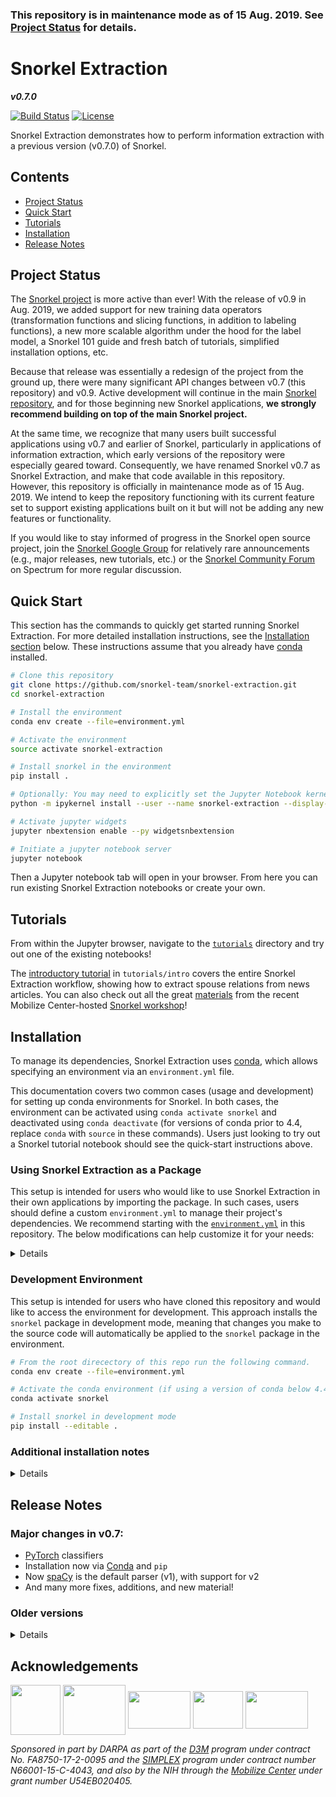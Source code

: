 ### This repository is in maintenance mode as of 15 Aug. 2019. See [Project Status](#project-status) for details.

# Snorkel Extraction

**_v0.7.0_**

[![Build Status](https://travis-ci.org/snorkel-team/snorkel-extraction.svg?branch=master)](https://travis-ci.org/snorkel-team/snorkel-extraction)
[![License](https://img.shields.io/badge/License-Apache%202.0-blue.svg)](https://opensource.org/licenses/Apache-2.0)

Snorkel Extraction demonstrates how to perform information extraction with a previous version (v0.7.0) of Snorkel.


## Contents
* [Project Status](#project-status)
* [Quick Start](#quick-start)
* [Tutorials](#tutorials)
* [Installation](#installation)
* [Release Notes](#release-notes)


## Project Status
The [Snorkel project](http://snorkel.org) is more active than ever!
With the release of v0.9 in Aug. 2019, we added support for new training data operators (transformation functions and slicing functions, in addition to labeling functions), a new more scalable algorithm under the hood for the label model, a Snorkel 101 guide and fresh batch of tutorials, simplified installation options, etc.

Because that release was essentially a redesign of the project from the ground up, there were many significant API changes between v0.7 (this repository) and v0.9.
Active development will continue in the main [Snorkel repository](https://github.com/snorkel-team/snorkel), and for those beginning new Snorkel applications, **we strongly recommend building on top of the main Snorkel project.**

At the same time, we recognize that many users built successful applications using v0.7 and earlier of Snorkel, particularly in applications of information extraction, which early versions of the repository were especially geared toward.
Consequently, we have renamed Snorkel v0.7 as Snorkel Extraction, and make that code available in this repository. 
However, this repository is officially in maintenance mode as of 15 Aug. 2019.
We intend to keep the repository functioning with its current feature set to support existing applications built on it but will not be adding any new features or functionality.

If you would like to stay informed of progress in the Snorkel open source project, join the [Snorkel Google Group](https://groups.google.com/forum/#!forum/snorkel-ml) for relatively rare announcements (e.g., major releases, new tutorials, etc.) or the [Snorkel Community Forum](https://spectrum.chat/snorkel?tab=posts) on Spectrum for more regular discussion.

## Quick Start

This section has the commands to quickly get started running Snorkel Extraction.
For more detailed installation instructions, see the [Installation section](#installation) below.
These instructions assume that you already have [conda](https://conda.io/) installed.

```sh
# Clone this repository
git clone https://github.com/snorkel-team/snorkel-extraction.git
cd snorkel-extraction

# Install the environment
conda env create --file=environment.yml

# Activate the environment
source activate snorkel-extraction

# Install snorkel in the environment
pip install .

# Optionally: You may need to explicitly set the Jupyter Notebook kernel
python -m ipykernel install --user --name snorkel-extraction --display-name "Python (snorkel-extraction)"

# Activate jupyter widgets
jupyter nbextension enable --py widgetsnbextension

# Initiate a jupyter notebook server
jupyter notebook
```

Then a Jupyter notebook tab will open in your browser. 
From here you can run existing Snorkel Extraction notebooks or create your own.

## Tutorials

From within the Jupyter browser, navigate to the [`tutorials`](tutorials) directory and try out one of the existing notebooks!

The [introductory tutorial](tutorials/intro) in `tutorials/intro` covers the entire Snorkel Extraction workflow, showing how to extract spouse relations from news articles.
You can also check out all the great [materials](https://simtk.org/frs/?group_id=1263) from the recent Mobilize Center-hosted [Snorkel workshop](http://mobilize.stanford.edu/events/snorkelworkshop2017/)!

## Installation

To manage its dependencies, Snorkel Extraction uses [conda](https://conda.io/), which allows specifying an environment via an `environment.yml` file.

This documentation covers two common cases (usage and development) for setting up conda environments for Snorkel.
In both cases, the environment can be activated using `conda activate snorkel` and deactivated using `conda deactivate`
(for versions of conda prior to 4.4, replace `conda` with `source` in these commands).
Users just looking to try out a Snorkel tutorial notebook should see the quick-start instructions above.

### Using Snorkel Extraction as a Package

This setup is intended for users who would like to use Snorkel Extraction in their own applications by importing the package.
In such cases, users should define a custom `environment.yml` to manage their project's dependencies.
We recommend starting with the [`environment.yml`](environment.yml) in this repository.
The below modifications can help customize it for your needs:

<details>

1. Specifying versions for the listed packages, such as changing `python` to `python=3.6.5`.
Versioned specification of your environment is critical to reproducibility and ensuring dependency updates do not break your pipeline.
When first setting your package versions, you likely want to start with the latest versions available on the [conda-forge](https://anaconda.org/conda-forge/) channel, unless you have a reason to do otherwise.
2. Adding other packages to your environment as required by your use case.
Consider maintaining alphabetical sorting of packages in `environment.yml` to assist with maintainability.
In addition, we recommend installing packages via pip, only if they are not available in the conda-forge channel.
3. Add the `snorkel` package installation to your `environment.yml`, under the `- pip` section.
Of course, we suggest versioning snorkel, which you can do via a release number or commit hash (to access more bleeding edge functionality)
  ```yml
    # Versioned via release tag
    - git+https://github.com/snorkel-team/snorkel-extraction@v0.7.0
    # Versioned via commit hash (commit hash below is fake to ensure you change it)
    - git+https://github.com/snorkel-team/snorkel-extraction@7eb7076f70078c06bef9752f22acf92fd86e616a
  ```
Finally, consider versioning the `numbskull` and `treedlib` pip dependencies by changing `master` to their latest commit hash on GitHub.

</details>

### Development Environment

This setup is intended for users who have cloned this repository and would like to access the environment for development.
This approach installs the `snorkel` package in development mode, meaning that changes you make to the source code will automatically be applied to the `snorkel` package in the environment.

```sh
# From the root direcectory of this repo run the following command.
conda env create --file=environment.yml

# Activate the conda environment (if using a version of conda below 4.4, use "source" instead of "conda")
conda activate snorkel

# Install snorkel in development mode
pip install --editable .
```

### Additional installation notes

<details>

Snorkel can be installed directly from its GitHub repository via:

```
# WARNING: read installation section before running this command! This command
# does not install any dependencies. It installs the latest master version but
# you can change master to tag or commit
pip install git+https://github.com/snorkel-team/snorkel-extraction@master
```

_Note: Currently the `Viewer` is supported on the following versions:_
* `jupyter`: 4.1
* `jupyter notebook`: 4.2

</details>

## Release Notes

### Major changes in v0.7:
* [PyTorch](https://pytorch.org/) classifiers
* Installation now via [Conda](https://conda.io/) and `pip`
* Now [spaCy](https://spacy.io/) is the default parser (v1), with support for v2
* And many more fixes, additions, and new material!

### Older versions

<details>

### Major changes in v0.6:

* Support for categorical classification, including "dynamically-scoped" or _blocked_ categoricals (see [tutorial](tutorials/advanced/Categorical_Classes.ipynb))
* Support for structure learning (see [tutorial](tutorials/advanced/Structure_Learning.ipynb), ICML 2017 paper)
* Support for labeled data in generative model
* Refactor of TensorFlow bindings; fixes grid search and model saving / reloading issues (see `snorkel/learning`)
* New, simplified Intro tutorial ([here](tutorials/intro))
* Refactored parser class and support for [spaCy](https://spacy.io/) as new parser
* Support for easy use of the [BRAT annotation tool](http://brat.nlplab.org/) (see [tutorial](tutorials/advanced/BRAT_Annotations.ipynb))
* Initial Spark integration, for scale out of LF application (see [tutorial](tutorials/snark/Snark%20Tutorial.ipynb))
* Tutorial on using crowdsourced data [here](tutorials/crowdsourcing/Crowdsourced_Sentiment_Analysis.ipynb)
* Integration with [Apache Tika](http://tika.apache.org/) via the [Tika Python](http://github.com/chrismattmann/tika-python.git) binding.
* And many more fixes, additions, and new material!

</details>

## Acknowledgements
<img src="figs/darpa.JPG" width="80" height="80" align="middle" /> <img src="figs/ONR.jpg" width="100" height="80" align="middle" /> <img src="figs/moore_logo.png" width="100" height="60" align="middle" /> <img src="figs/nih_logo.png" width="80" height="60" align="middle" /> <img src="figs/mobilize_logo.png" width="100" height="60" align="middle" />

*Sponsored in part by DARPA as part of the [D3M](https://www.darpa.mil/program/data-driven-discovery-of-models) program under contract No. FA8750-17-2-0095 and the [SIMPLEX](http://www.darpa.mil/program/simplifying-complexity-in-scientific-discovery) program under contract number N66001-15-C-4043, and also by the NIH through the [Mobilize Center](http://mobilize.stanford.edu/) under grant number U54EB020405.*
